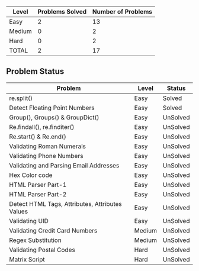 |Level|Problems Solved|Number of Problems|
|-----|---------------|------------------|
|Easy|2|13|
|Medium|0|2|
|Hard|0|2|
|TOTAL|2|17|


Problem Status
---
|Problem|Level|Status|
|-------|-----|------|
|re.split()|Easy|Solved|
|Detect Floating Point Numbers|Easy|Solved|
|Group(), Groups() & GroupDict()|Easy|UnSolved|
|Re.findall(), re.finditer()|Easy|UnSolved|
|Re.start() & Re.end()|Easy|UnSolved|
|Validating Roman Numerals|Easy|UnSolved|
|Validating Phone Numbers|Easy|UnSolved|
|Validating and Parsing Email Addresses|Easy|UnSolved|
|Hex Color code|Easy|UnSolved|
|HTML Parser Part-1|Easy|UnSolved|
|HTML Parser Part-2|Easy|UnSolved|
|Detect HTML Tags, Attributes, Attributes Values|Easy|UnSolved|
|Validating UID|Easy|UnSolved|
|Validating Credit Card Numbers|Medium|UnSolved|
|Regex Substitution|Medium|UnSolved|
|Validating Postal Codes|Hard|UnSolved|
|Matrix Script|Hard|UnSolved|
